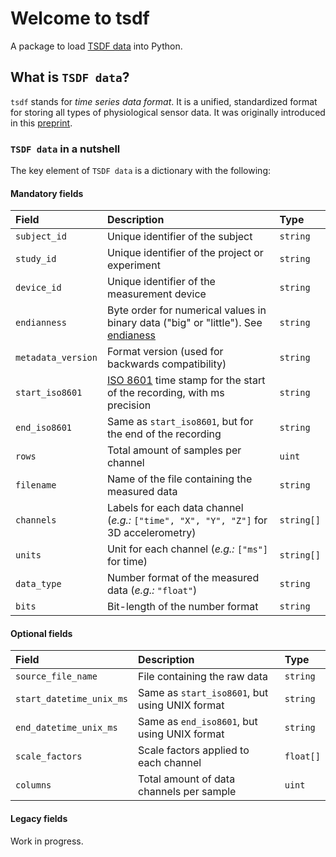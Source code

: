 # Welcome to tsdf

A package to load [TSDF data](https://arxiv.org/abs/2211.11294) into Python.

## What is `TSDF data`?

`tsdf` stands for _time series data format_.
It is a unified, standardized format for storing all types of physiological sensor data. It was originally introduced in this [preprint](https://arxiv.org/abs/2211.11294).

### `TSDF data` in a nutshell

The key element of `TSDF data` is a dictionary with the following:

#### Mandatory fields

| Field              | Description                                                                                                                   | Type       |
|:-------------------|:------------------------------------------------------------------------------------------------------------------------------|:-----------|
| `subject_id`       | Unique identifier of the subject                                                                                              | `string`   |
| `study_id`         | Unique identifier of the project or experiment                                                                                | `string`   |
| `device_id`        | Unique identifier of the measurement device                                                                                   | `string`   |
| `endianness`       | Byte order for numerical values in binary data ("big" or "little"). See [endianess](https://en.wikipedia.org/wiki/Endianness) | `string`   |
| `metadata_version` | Format version (used for backwards compatibility)                                                                             | `string`   |
| `start_iso8601`    | [ISO 8601](https://en.wikipedia.org/wiki/ISO_8601) time stamp for the start of the recording, with ms precision               | `string`   |
| `end_iso8601`      | Same as `start_iso8601`, but for the end of the recording                                                                     | `string`   |
| `rows`             | Total amount of samples per channel                                                                                           | `uint`     |
| `filename`         | Name of the file containing the measured data                                                                                 | `string`   |
| `channels`         | Labels for each data channel (_e.g.:_ `["time", "X", "Y", "Z"]` for 3D accelerometry)                                         | `string[]` |
| `units`            | Unit for each channel (_e.g.:_ `["ms"]` for time)                                                                             | `string[]` |
| `data_type`        | Number format of the measured data (_e.g.:_ `"float"`)                                                                        | `string`   |
| `bits`             | Bit-length of the number format                                                                                               | `string`   |

#### Optional fields

| Field                    | Description                                    | Type      |
|:-------------------------|:-----------------------------------------------|:----------|
| `source_file_name`       | File containing the raw data                   | `string`  |
| `start_datetime_unix_ms` | Same as `start_iso8601`, but using UNIX format | `string`  |
| `end_datetime_unix_ms`   | Same as `end_iso8601`, but using UNIX format   | `string`  |
| `scale_factors`          | Scale factors applied to each channel          | `float[]` |
| `columns`                | Total amount of data channels per sample       | `uint`    |

#### Legacy fields

Work in progress.